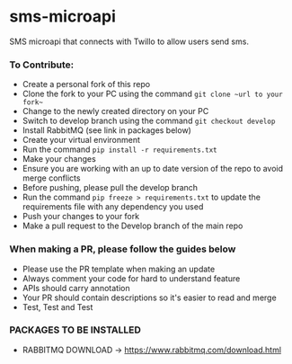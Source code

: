 # sms-microapi
SMS microapi that connects with Twillo to allow users send sms.

### To Contribute:
* Create a personal fork of this repo
* Clone the fork to your PC using the command `git clone ~url to your fork~` 
* Change to the newly created directory on your PC
* Switch to develop branch using the command `git checkout develop`
* Install RabbitMQ (see link in packages below)
* Create your virtual environment
* Run the command `pip install -r requirements.txt`
* Make your changes
* Ensure you are working with an up to date version of the repo to avoid merge conflicts
* Before pushing, please pull the develop branch
* Run the command `pip freeze > requirements.txt` to update the requirements file with any dependency you used
* Push your changes to your fork
* Make a pull request to the Develop branch of the main repo

### When making a PR, please follow the guides below
* Please use the PR template when making an update
* Always comment your code for hard to understand feature
* APIs should carry annotation
* Your PR should contain descriptions so it's easier to read and merge 
* Test, Test and Test

### PACKAGES TO BE INSTALLED
* RABBITMQ DOWNLOAD -> https://www.rabbitmq.com/download.html

